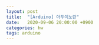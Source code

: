```yaml
---
layout: post
title:  "[Arduino] 아두이노란"
date:   2020-09-06 20:00:00 +0900
categories: hw
tags: arduino
---
```


